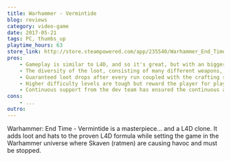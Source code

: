 ```yaml
---
title: Warhammer - Vermintide
blog: reviews
category: video-game
date: 2017-05-21
tags: PC, thumbs_up
playtime_hours: 63
store_link: http://store.steampowered.com/app/235540/Warhammer_End_Times__Vermintide/
pros:
    - Gameplay is similar to L4D, and so it's great, but with an bigger emphasis on melee combat.
    - The diversity of the loot, consisting of many different weapons, trinkets (passive buffs) and hats, keeps the game fresh and the players consistently coming back in the search for better loot.
    - Guaranteed loot drops after every run coupled with the crafting system provides a great incentive to players to replay levels again and again which L4D lacked.
    - Higher difficulty levels are tough but reward the player for playing them with better loot encouraging teamplay, coordination and minimal "messing around" for shits and giggles even when playing with randos.
    - Continuous support from the dev team has ensured the continuous addition of new content, accessible to all players, to the game including new levels and weapons to play with.
cons:
    - ...
outro:
---
```

Warhammer: End Time - Vermintide is a masterpiece... and a L4D clone. It adds loot and hats to the proven L4D formula while setting the game in the Warhammer universe where Skaven (ratmen) are causing havoc and must be stopped.

